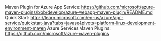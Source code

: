 Maven Plugin for Azure App Service: https://github.com/microsoft/azure-maven-plugins/blob/develop/azure-webapp-maven-plugin/README.md
Quick Start: https://learn.microsoft.com/en-us/azure/app-service/quickstart-java?tabs=javase&pivots=platform-linux-development-environment-maven
Azure Services Maven Plugins: https://github.com/microsoft/azure-maven-plugins